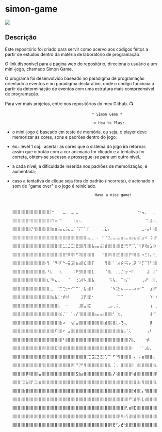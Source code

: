 # simon-game
<img loading="lazy" src="http://img.shields.io/static/v1?label=STATUS&message=%20FINALIZADO&color=purple&style=for-the-badge"/>

## Descrição

Este repositório foi criado para servir como acervo aos códigos feitos a partir de estudos dentro da matéria de laboratório de programação.

O link disponível para a página web do repositório, direciona o usuário a um mini-jogo, chamado Simon Game.

O programa foi desenvolvido baseado no paradigma de programação orientado a eventos e no paradigma declarativo, onde o código funciona a partir da determinação de eventos com uma estrutura mais compreensível de programação.

Para ver mais projetos, entre nos repositórios do meu Github. 📺

                                            * Simon Game *

                                            -> How to Play:

- o mini-jogo é baseado em teste de memória, ou seja, o player deve memorizar as cores, sons e padrões dentro do jogo;

- ex.: level 1
obj.: acertar as cores que o sistema do jogo irá retornar.
assim que o botão com a cor acionada for clicado e a tentativa for correta, obtém-se sucesso e prossegue-se para um
outro nível.;

- a cada nível, a dificuldade inserida nos padrões de memorização, é aumentada;

- caso a tentativa de clique seja fora do padrão (incorreta), é acionado o som de "game over" e o jogo é reiniciado.

                                            Have a nice game!


                ⣿⣿⣿⣿⣿⣿⣿⣿⣿⣿⣿⣿⣿⣿⡏⠒⠀⠀⠀⣀⡀⠀⣀⡀⣀⠀⠀⠀⠀⠀⠀⠀⠀⠀⠀⠀⠀⠀⠀⠀⠀⠀⠀⠀⠀⠀⠀⠐⠲⢤⡀⠀⠀⢀⠀⡇⠀⠁⠀⠀⢰⡏⢻⣿⣿
                ⣿⣿⣿⣿⣿⣿⠻⣿⣿⣿⣿⣿⣿⣿⣿⠹⠶⠊⠉⠀⠀⠀⠀⢸⢶⡢⡀⠀⠀⠀⠀⠀⠀⠀⠀⠀⠀⠀⠀⠀⠀⠀⠀⠀⠀⠀⠀⠀⠀⠀⠈⢁⣼⡴⢀⠇⠀⠀⠀⠀⠀⠀⠉⠿⢿
                ⣿⣿⣿⣿⣿⣿⣷⡙⢻⣿⣿⣿⣿⣿⣿⣶⣶⣬⣤⣄⣨⣄⣀⠈⠈⡍⠉⠁⡏⠀⠀⠀⠀⠀⡀⣅⡄⠀⠀⠀⠀⠀⠀⠀⠀⠀⠀⠀⠀⣀⠄⣤⠇⠧⣿⣄⣠⠚⢻⠀⠀⠀⠀⠀⠈
                ⣿⣿⣿⣿⣿⣿⣿⣿⣿⣿⣿⣿⣿⣿⣿⣿⣿⣿⣿⣿⣿⣿⣿⣿⣿⣿⣿⣿⣴⣄⡀⠀⠄⠀⠋⠈⣙⣤⣤⣤⣤⣶⣦⣤⣶⣶⣦⣶⣭⣴⠾⠀⢨⢲⡟⠋⠀⣴⣿⠀⠀⠀⠀⠀⠀
                ⣿⣿⣿⣿⣿⣿⣿⣿⣿⣿⣿⣿⣿⣿⣿⣿⣿⣿⣟⣁⣁⣈⣉⣙⣟⣻⣿⢻⣿⣿⣧⣤⣤⣬⣹⣾⣿⣿⣿⣾⣿⣟⡛⢛⠛⠉⢁⠁⢟⡿⢿⣶⣡⣿⠆⢀⡾⡟⣿⠀⠀⠀⠀⠀⢰
                ⣿⣿⣿⣿⣿⣿⣿⣿⣿⣿⣿⣿⣿⣿⣿⣿⣿⣯⣿⣿⢛⠿⢿⠿⠋⠽⣿⣿⢿⣿⣿⠀⠀⠀⠙⣿⡿⢿⣿⣿⣋⣿⣿⣿⡟⠻⢿⣿⡥⠲⣋⢸⡄⢛⢀⡞⠀⡇⣼⠀⠀⠀⠀⠀⠀
                ⣿⣿⣿⣿⣿⣿⣿⣿⣿⣿⣿⣿⡷⢻⠀⠈⠻⢿⠏⠓⠤⣭⣩⣿⣦⣴⣿⣎⣿⣿⡏⠀⠀⠀⠀⢻⣿⡆⠁⢁⢴⡮⠯⢭⡤⢀⡽⠈⠽⡋⠉⢹⠃⣻⣿⠁⠀⢹⠋⠀⠀⠀⠀⠀⠀
                ⣿⣿⣿⣿⣿⣿⣿⣿⣿⣿⣿⣿⣧⠘⣧⠀⠀⠈⢆⠀⠀⠀⠀⠨⠟⣻⢿⣿⢿⣿⣇⠀⠀⠀⠀⠈⢿⣆⠀⡀⢀⡈⢑⡖⠒⠏⠀⠀⠀⠀⠀⣼⠀⣼⠈⠀⠀⣸⠀⠀⠀⠀⠀⠀⠀
                ⣿⣿⣿⣿⣿⣿⣿⣿⢿⣿⣿⣿⣿⣆⠙⠷⣄⣀⠀⠀⠀⠈⠀⠀⢐⣡⢾⠧⣸⣿⣧⠀⠀⠀⠀⠀⠈⢯⢧⡀⠀⠉⢖⡌⠁⠀⠀⠀⠀⢀⡼⠃⠀⣿⢀⠇⢠⠏⠀⠀⠀⠀⠀⠀⠀
                ⣿⣿⣿⣿⣿⣿⣿⣿⣿⣿⣿⣿⣿⣿⣀⡀⠀⢉⢉⢉⣒⠒⠊⠉⠉⠁⡀⣧⣶⣿⠇⠀⠀⠀⠀⠀⠀⠈⠳⣭⣓⠦⠤⠤⠤⠤⠴⠶⠚⠉⠀⠀⣰⣿⠋⢀⡏⠀⠀⠀⠀⠀⠀⠀⠀
                ⣿⣿⣿⣿⣿⣿⣿⣿⣿⣿⣿⣿⣿⣿⣿⣦⣧⣋⠐⡾⢷⠇⠀⠀⠀⠀⣹⡟⣿⣟⠂⠀⠀⠀⠀⠀⠀⠀⠀⠈⠉⠉⠀⠀⠀⠀⠀⠀⠀⠀⠀⠀⠱⠇⠰⢻⠀⠀⠀⠀⣰⣴⣤⣠⠀
                ⣿⣿⣿⣿⣿⣿⣿⣿⣿⣿⣿⣿⣿⣿⣿⣿⣿⣧⠀⠀⠐⠀⠀⠀⠀⣸⣿⣤⣿⣍⠀⠀⠀⠀⠀⠀⣀⣤⢀⢬⢀⠀⠀⠀⠀⠀⠀⠀⠀⠀⠀⠀⢰⠀⢀⠞⠀⠀⠀⠀⠘⠿⠿⠇⠁
                ⣿⣿⣿⣿⣿⣿⣿⣿⣿⣿⣿⣿⣿⣿⣿⣿⣿⣿⣮⡈⠈⠀⠁⢠⡜⢹⣿⣿⣿⣿⣿⣦⣤⣤⣴⣿⣿⣿⠃⠈⢖⡀⠀⠀⠀⠀⠀⠀⠀⠀⠀⠀⢼⠚⠁⠀⠀⠀⠀⠀⠀⠀⠀⠀⠀
                ⣿⣿⣿⣿⣿⣿⣿⣿⣿⣿⣿⣿⣿⣿⣿⣿⣿⣿⣷⠴⠀⠀⢢⣎⣤⣿⣿⣿⣿⣿⣿⣿⣿⣿⣷⣾⣿⣯⣿⣅⠠⢙⢤⡀⠀⠀⠀⠀⠀⠀⠀⠀⡿⠀⠀⠀⠀⠀⠀⠀⠀⠀⠀⠀⠀
                ⣿⣿⣿⣿⣿⣿⣿⣿⣿⣿⣿⣿⣿⣿⣿⣿⠏⣿⣿⠖⠀⣠⣿⣿⣿⣿⣿⣿⣿⣿⣿⣿⣿⣿⣿⣿⣿⣿⣿⣿⣿⣷⣥⠈⢅⠀⠀⠀⠀⠀⠀⢠⠇⠀⠀⠀⠀⠀⠀⠀⠀⠀⠀⠀⠀
                ⣿⣿⣿⣿⣿⣿⣿⣿⣿⣿⣿⣿⣿⣿⣿⣿⣿⣿⣿⠃⣾⣿⣿⣿⣿⣿⣿⣿⣿⣿⣿⣿⣿⣿⣿⣿⣿⣿⣿⣿⣿⣿⣿⣿⡝⣧⡀⠀⠀⠀⠐⡾⠀⠀⠀⠀⠀⠀⠀⠀⠀⠀⠀⠀⠀
                ⣿⣿⣿⣿⣿⣿⣿⣿⣿⣿⣿⡿⣿⣿⣿⣿⣏⣿⣿⣾⣿⣿⣿⣿⣿⣿⣿⣿⣿⣿⣿⣿⣿⣿⣿⣿⣿⣿⣿⣿⣿⣿⣿⣿⣿⠆⠀⠀⠐⠁⣰⣧⡀⠀⠀⠀⠀⠀⠀⠀⠀⠀⠀⠀⠀
                ⣿⣿⣿⣿⣿⣿⣿⣿⣿⣿⣿⣟⣿⣿⣿⣿⣿⣿⣿⣿⣿⣿⣿⣿⣿⣿⣿⣿⡉⣉⣩⣍⣙⣙⣉⢁⠉⠁⠋⠙⢻⣿⣿⣿⣿⠀⠄⠀⡤⣶⣿⣿⣿⣆⠀⠀⠀⠀⠀⠀⠀⡰⠆⢠⣮
                ⣿⣿⣿⣿⣿⣿⣿⣿⣿⣿⣿⢻⣿⣿⣿⣿⣿⣿⣿⣿⣿⣿⡿⡋⠙⡙⠟⢿⣿⣿⣿⣿⣿⣿⣿⣿⣿⡄⢈⢠⠀⣿⣿⣿⣿⡽⠀⣾⣿⣿⣿⣿⣿⣿⣆⠀⠀⠀⠀⠀⠀⠀⠀⢜⣿
                ⣿⣿⣿⣿⣿⡿⢿⣿⣿⣿⣤⣿⣿⣿⣿⣿⣿⣿⣿⣿⣿⣿⣿⣿⣫⣷⣴⣿⣿⣿⣿⣿⣿⣿⣿⣿⣿⣧⡜⢵⣿⣿⣿⣿⣿⠣⣾⣿⣿⣿⣿⣿⣿⣿⡿⠀⠀⠀⠀⠀⠀⠀⠀⠀⠘
                ⣿⣿⣿⠉⣙⣥⣿⡟⣉⣭⣶⣿⣿⣿⣿⣿⣿⣿⣿⣿⣿⣿⣿⣿⣿⣿⣿⣿⣿⣿⣿⣿⣿⣿⣿⣿⣿⣿⣿⣾⣿⣿⣿⣿⣿⣟⣽⣽⣎⢿⣿⣿⣿⣿⣇⡀⠀⠀⠀⠀⠀⠀⠀⠀⠀
                ⣿⣿⣿⣿⣷⣿⣿⣿⣿⣿⣿⣿⣿⣿⣿⣿⣿⣿⣿⣿⣿⣿⣿⣿⣿⣿⣿⣿⣿⣿⣿⣿⣿⣿⣯⣿⣿⣿⣿⣿⣿⣿⣿⣿⣿⣟⢾⣿⣏⡄⢻⣿⣿⣿⣿⣿⣿⣶⣦⣤⣀⡀⠀⠀⠀
                ⣿⣿⣿⣿⣿⣿⣿⣿⣿⣿⣿⣿⣿⣿⣿⣿⣿⣿⣿⣿⣿⣿⣿⣿⣿⣿⣿⣿⣿⣿⣿⣿⣿⣿⣿⣿⣿⣿⣿⣿⣿⣿⣿⣿⠟⢋⣾⢿⢷⣇⣾⣿⣿⣿⣿⣿⣿⣿⣿⣿⣿⣿⣿⣷⣦
                ⣿⣿⣿⣿⣿⣿⣿⣿⣿⣿⣿⣿⣿⣿⣿⣿⣿⣿⣿⣿⣿⣿⣿⣿⣿⣿⣿⣿⣿⣿⣿⣿⣿⣿⣿⣿⣿⣿⣿⣿⣿⣿⣿⢃⣶⢿⣏⣿⣿⣿⣿⣿⣿⣿⣿⣿⣿⣿⣿⣿⣿⣿⣿⣿⣿
                ⣿⣿⣿⣿⣿⣿⣿⣿⣿⣿⣿⣿⣿⣿⣿⣿⣿⣿⣿⣿⣿⣿⣿⣿⣿⣿⣿⣿⣿⣿⣿⣿⣿⣿⣿⣿⣿⣿⣿⣿⡿⠯⡦⢫⣽⣿⣾⣿⣿⣿⣿⣿⣿⣿⣿⣿⣿⣿⣿⣿⣿⣿⣿⣿⣿
                ⣿⣿⣿⣿⣿⣿⣿⣿⣿⣿⣿⣿⣿⣿⣿⣿⣿⣿⣿⣿⣿⣿⣿⣿⣿⣿⣿⣿⣿⣿⣿⣿⣿⣿⣿⣿⣿⢿⣟⠋⡠⣞⢓⣿⣿⣻⣿⣿⣿⣿⣿⣿⣿⣿⣿⣿⣿⣿⣿⣿⣿⣿⣿⣿⣿